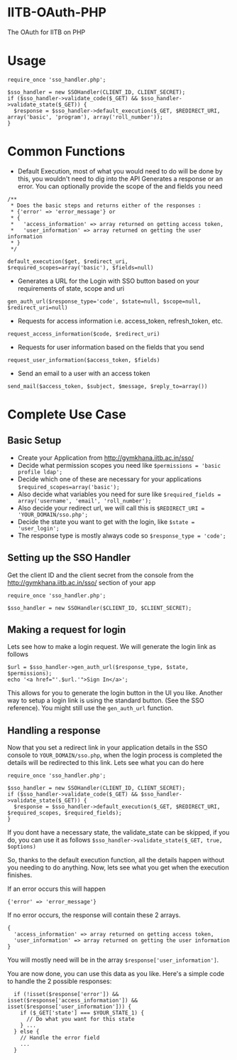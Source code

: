 # IITB-OAuth-PHP
The OAuth for IITB on PHP

# Usage

```
require_once 'sso_handler.php';

$sso_handler = new SSOHandler(CLIENT_ID, CLIENT_SECRET);
if ($sso_handler->validate_code($_GET) && $sso_handler->validate_state($_GET)) {
  $response = $sso_handler->default_execution($_GET, $REDIRECT_URI, array('basic', 'program'), array('roll_number'));
}
```

# Common Functions

* Default Execution, most of what you would need to do will be done by this, you wouldn't need to dig into the API
Generates a response or an error. You can optionally provide the scope of the and fields you need
```
/**
 * Does the basic steps and returns either of the responses :
 * {'error' => 'error_message'} or
 * {
 *   'access_information' => array returned on getting access token,
 *   'user_information' => array returned on getting the user information
 * }
 */

default_execution($get, $redirect_uri, $required_scopes=array('basic'), $fields=null)
```


* Generates a URL for the Login with SSO button based on your requirements of state, scope and uri
```
gen_auth_url($response_type='code', $state=null, $scope=null, $redirect_uri=null)
```

* Requests for access information i.e. access_token, refresh_token, etc.
```
request_access_information($code, $redirect_uri)
```

* Requests for user information based on the fields that you send
```
request_user_information($access_token, $fields)
```

* Send an email to a user with an access token
```
send_mail($access_token, $subject, $message, $reply_to=array())
```

# Complete Use Case
## Basic Setup
- Create your Application from http://gymkhana.iitb.ac.in/sso/
- Decide what permission scopes you need like ```$permissions = 'basic profile ldap';```
- Decide which one of these are necessary for your applications ```$required_scopes=array('basic');```
- Also decide what variables you need for sure like ```$required_fields = array('username', 'email', 'roll_number');```
- Also decide your redirect url, we will call this is ```$REDIRECT_URI = 'YOUR_DOMAIN/sso.php';```
- Decide the state you want to get with the login, like ```$state = 'user_login';```
- The response type is mostly always code so ```$response_type = 'code';```

## Setting up the SSO Handler  
Get the client ID and the client secret from the console from the http://gymkhana.iitb.ac.in/sso/ section of your app
```
require_once 'sso_handler.php';

$sso_handler = new SSOHandler($CLIENT_ID, $CLIENT_SECRET);
```

## Making a request for login
Lets see how to make a login request. We will generate the login link as follows
``` 
$url = $sso_handler->gen_auth_url($response_type, $state, $permissions);
echo '<a href="'.$url.'">Sign In</a>';
```
This allows for you to generate the login button in the UI you like. 
Another way to setup a login link is using the standard button. (See the SSO reference). You might still use the ```gen_auth_url``` function.

## Handling a response
Now that you set a redirect link in your application details in the SSO console to ```YOUR_DOMAIN/sso.php```, when the login process is completed the details will be redirected to this link. Lets see what you can do here

```
require_once 'sso_handler.php';

$sso_handler = new SSOHandler(CLIENT_ID, CLIENT_SECRET);
if ($sso_handler->validate_code($_GET) && $sso_handler->validate_state($_GET)) {
  $response = $sso_handler->default_execution($_GET, $REDIRECT_URI, $required_scopes, $required_fields);
}
```

If you dont have a necessary state, the validate_state can be skipped, if you do, you can use it as follows
```$sso_handler->validate_state($_GET, true, $options)```

So, thanks to the default execution function, all the details happen without you needing to do anything. Now, lets see what you get when the execution finishes.

If an error occurs this will happen
```
{'error' => 'error_message'} 
```

If no error occurs, the response will contain these 2 arrays.
```
{
  'access_information' => array returned on getting access token,
  'user_information' => array returned on getting the user information
}
```
You will mostly need will be in the array ```$response['user_information']```.

You are now done, you can use this data as you like. Here's a simple code to handle the 2 possible responses:
```
  if (!isset($response['error']) && isset($response['access_information']) && isset($response['user_information'])) {
    if ($_GET['state'] === $YOUR_STATE_1) {
      // Do what you want for this state
    } ...
  } else {
    // Handle the error field
    ...
  }
```
